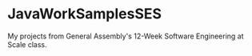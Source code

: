 JavaWorkSamplesSES
==================

My projects from General Assembly's 12-Week Software Engineering at Scale class.
